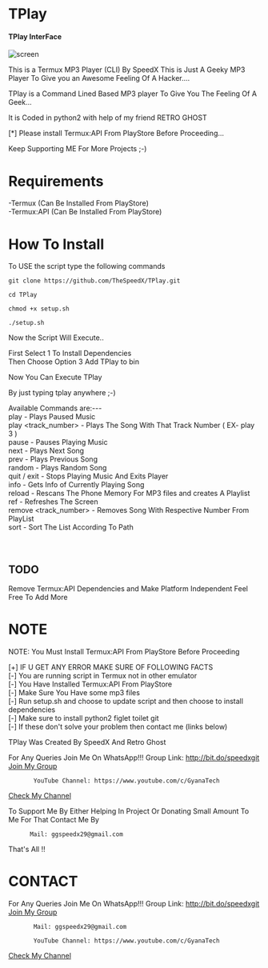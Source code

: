 # TPlay

<h4>TPlay InterFace</h4>
<img src="https://i.ibb.co/mXKTCpZ/screen.jpg" alt="screen" border="0">

This is a Termux MP3 Player (CLI) By SpeedX 
This is Just A Geeky MP3 Player To Give you an Awesome Feeling Of A Hacker....

TPlay is a Command Lined Based MP3 player To Give You The Feeling Of A Geek...

It is Coded in python2 with help of my friend RETRO GHOST 

[*] Please install Termux:API From PlayStore Before Proceeding...

Keep Supporting ME For More Projects ;-)

# Requirements

-Termux (Can Be Installed From PlayStore)<br>
-Termux:API (Can Be Installed From PlayStore)

# How To Install

To USE the script type the following commands

```git clone https://github.com/TheSpeedX/TPlay.git```

```cd TPlay```

```chmod +x setup.sh```

```./setup.sh```

Now the Script Will Execute..

First Select 1 To Install Dependencies<br> 
Then Choose Option 3 Add TPlay to bin

Now You Can Execute TPlay

By just typing tplay anywhere ;-)

Available Commands are:---
<br>
                        play                  - Plays Paused Music<br>
                        play <track_number>   - Plays The Song With That Track Number ( EX- play 3 )<br>
                        pause                 - Pauses Playing Music<br>
                        next                  - Plays Next Song<br>
                        prev                  - Plays Previous Song<br>
                        random                - Plays Random Song<br>
                        quit / exit           - Stops Playing Music And Exits Player<br>
                        info                  - Gets Info of Currently Playing Song<br>
                        reload                - Rescans The Phone Memory For MP3 files and creates A Playlist<br>
                        ref                   - Refreshes The Screen<br>
                        remove <track_number> - Removes Song With Respective Number From PlayList<br>
                        sort                  - Sort The List According To Path<br>
<br><br>

## TODO
Remove Termux:API Dependencies and Make Platform Independent
Feel Free To Add More


# NOTE
 NOTE: You Must Install Termux:API From PlayStore Before Proceeding 

[+] IF U GET ANY ERROR MAKE SURE OF FOLLOWING FACTS<br>
    [-] You are running script in Termux not in other emulator<br>
    [-] You Have Installed Termux:API From PlayStore<br>
    [-] Make Sure You Have some mp3 files<br>
    [-] Run setup.sh and choose to update script and then choose to install dependencies<br>
    [-] Make sure to install python2 figlet toilet git<br>
    [-] If these don't solve your problem then contact me (links below)<br>



 TPlay Was Created By SpeedX And Retro Ghost
 
 For Any Queries Join Me On WhatsApp!!!
    Group Link: http://bit.do/speedxgit
<a href="http://bit.do/speedxgit">Join My Group</a>

           YouTube Channel: https://www.youtube.com/c/GyanaTech
  <a href="https://www.youtube.com/c/GyanaTech">Check My Channel</a>
  
  To Support Me By Either Helping In Project Or Donating Small Amount To Me For That Contact Me By
          
          Mail: ggspeedx29@gmail.com
          
 That's All !!


# CONTACT

For Any Queries Join Me On WhatsApp!!!
    Group Link: http://bit.do/speedxgit
<a href="http://bit.do/speedxgit">Join My Group</a>

           Mail: ggspeedx29@gmail.com

           YouTube Channel: https://www.youtube.com/c/GyanaTech
  <a href="https://www.youtube.com/c/GyanaTech">Check My Channel</a>
